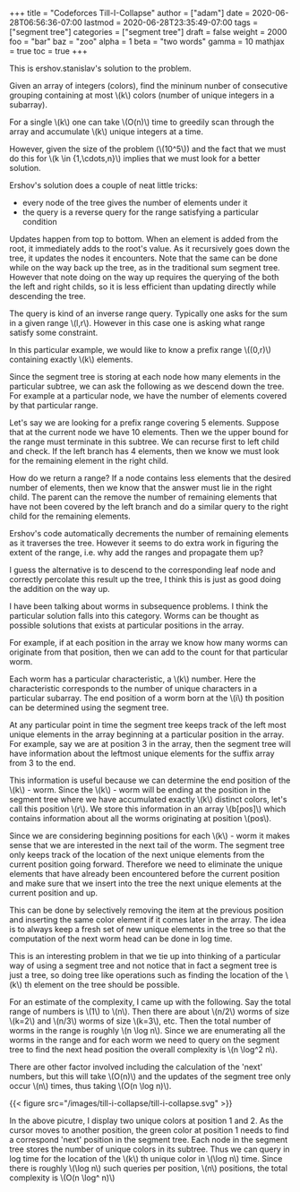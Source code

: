 +++
title = "Codeforces Till-I-Collapse"
author = ["adam"]
date = 2020-06-28T06:56:36-07:00
lastmod = 2020-06-28T23:35:49-07:00
tags = ["segment tree"]
categories = ["segment tree"]
draft = false
weight = 2000
foo = "bar"
baz = "zoo"
alpha = 1
beta = "two words"
gamma = 10
mathjax = true
toc = true
+++

This is ershov.stanislav's solution to the problem.

Given an array of integers (colors), find the mininum nunber of consecutive
grouping containing at most \\(k\\) colors (number of unique integers in a
subarray).

For a single \\(k\\) one can take \\(O(n)\\) time to greedily scan through the array and
accumulate \\(k\\) unique integers at a time.

However, given the size of the problem (\\(10^5\\)) and the fact that we
must do this for \\(k \in {1,\cdots,n}\\) implies that we must look for a better
solution.

Ershov's solution does a couple of neat little tricks:

-   every node of the tree gives the number of elements under it
-   the query is a reverse query for the range satisfying a particular condition

Updates happen from top to bottom.  When an element is added from the root, it
immediately adds to the root's value.  As it recursively goes down the tree, it
updates the nodes it encounters.  Note that the same can be done while on the
way back up the tree, as in the traditional sum segment tree.  However that note
doing on the way up requires the querying of the both the left and right childs,
so it is less efficient than updating directly while descending the tree.

The query is kind of an inverse range query.  Typically one asks for the
sum in a given range \\(l,r\\).  However in this case one is asking what range
satisfy some constraint.

In this particular example, we would like to know a prefix range \\((0,r)\\)
containing exactly \\(k\\) elements.

Since the segment tree is storing at each node how many elements in the
particular subtree, we can ask the following as we descend down the tree.
For example at a particular node, we have the number of elements covered
by that particular range.

Let's say we are looking for a prefix range covering 5 elements. Suppose that at
the current node we have 10 elements. Then we the upper bound for the range must
terminate in this subtree. We can recurse first to left child and check. If the
left branch has 4 elements, then we know we must look for the remaining element
in the right child.

How do we return a range? If a node contains less elements that the desired
number of elements, then we know that the answer must lie in the right child.
The parent can the remove the number of remaining elements that have not been
covered by the left branch and do a similar query to the right child for the
remaining elements.

Ershov's code automatically decrements the number of remaining elements as
it traverses the tree.  However it seems to do extra work in figuring the
extent of the range, i.e. why add the ranges and propagate them up?

I guess the alternative is to descend to the corresponding leaf node and
correctly percolate this result up the tree, I think this is just as good
doing the addition on the way up.

I have been talking about worms in subsequence problems.  I think
the particular solution falls into this category.  Worms can be thought as
possible solutions that exists at particular positions in the array.

For example, if at each position in the array we know how many worms
can originate from that position, then we can add to the count for that
particular worm.

Each worm has a particular characteristic, a \\(k\\) number.  Here the
characteristic corresponds to the number of unique characters in a
particular subarray.  The end position of a worm born at the \\(i\\) th
position can be determined using the segment tree.

At any particular point in time the segment tree keeps track of the
left most unique elements in the array beginning at a particular position
in the array.  For example, say we are at position 3 in the array, then
the segment tree will have information about the leftmost unique elements
for the suffix array from 3 to the end.

This information is useful because we can determine the end position of the
\\(k\\) - worm. Since the \\(k\\) - worm will be ending at the position in the segment
tree where we have accumulated exactly \\(k\\) distinct colors, let's call this
position \\(r\\). We store this information in an array \\(b[pos]\\) which contains
information about all the worms originating at position \\(pos\\).

Since we are considering beginning positions for each \\(k\\) - worm it makes sense
that we are interested in the next tail of the worm.  The segment tree only
keeps track of the location of the next unique elements from the current
position going forward.  Therefore we need to eliminate the unique elements
that have already been encountered before the current position and make
sure that we insert into the tree the next unique elements at the current
position and up.

This can be done by selectively removing the item at the previous position and
inserting the same color element if it comes later in the array. The idea is to
always keep a fresh set of new unique elements in the tree so that the
computation of the next worm head can be done in log time.

This is an interesting problem in that we tie up into thinking of a
particular way of using a segment tree and not notice that in fact a segment
tree is just a tree, so doing tree like operations such as finding the location
of the \\(k\\) th element on the tree should be possible.

For an estimate of the complexity, I came up with the following.  Say the
total range of numbers is \\(1\\) to \\(n\\).  Then there are about \\(n/2\\) worms of
size \\(k=2\\) and \\(n/3\\) worms of size \\(k=3\\), etc.  Then the total number of
worms in the range is roughly \\(n \log n\\).  Since we are enumerating all the
worms in the range and for each worm we need to query on the segment tree
to find the next head position the overall complexity is \\(n \log^2 n\\).

There are other factor involved including the calculation of the 'next'
numbers, but this will take \\(O(n)\\) and the updates of the segment tree
only occur \\(n\\) times, thus taking \\(O(n \log n)\\).

{{< figure src="/images/till-i-collapse/till-i-collapse.svg" >}}

In the above picutre, I display two unique colors at position 1 and 2.
As the cursor moves to another position, the green color at position 1
needs to find a correspond 'next' position in the segment tree.  Each
node in the segment tree stores the number of unique colors in its
subtree.  Thus we can query in log time for the location of the \\(k\\) th
unique color in \\(\log n\\) time.  Since there is roughly \\(\log n\\) such
queries per position, \\(n\\) positions, the total complexity is
\\(O(n \log^ n)\\)
